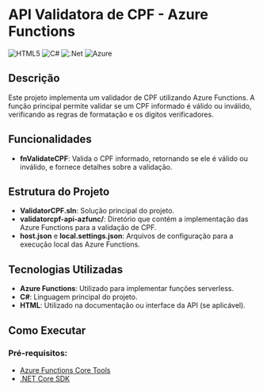 # API Validatora de CPF - Azure Functions
![HTML5](https://img.shields.io/badge/html5-%23E34F26.svg?style=for-the-badge&logo=html5&logoColor=white)
![C#](https://img.shields.io/badge/c%23-%23239120.svg?style=for-the-badge&logo=csharp&logoColor=white)
![.Net](https://img.shields.io/badge/.NET-5C2D91?style=for-the-badge&logo=.net&logoColor=white)
![Azure](https://img.shields.io/badge/azure-%230072C6.svg?style=for-the-badge&logo=microsoftazure&logoColor=white)

## Descrição
Este projeto implementa um validador de CPF utilizando Azure Functions. A função principal permite validar se um CPF informado é válido ou inválido, verificando as regras de formatação e os dígitos verificadores.

## Funcionalidades
- **fnValidateCPF**: Valida o CPF informado, retornando se ele é válido ou inválido, e fornece detalhes sobre a validação.

## Estrutura do Projeto
- **ValidatorCPF.sln**: Solução principal do projeto.
- **validatorcpf-api-azfunc/**: Diretório que contém a implementação das Azure Functions para a validação de CPF.
- **host.json** e **local.settings.json**: Arquivos de configuração para a execução local das Azure Functions.

## Tecnologias Utilizadas
- **Azure Functions**: Utilizado para implementar funções serverless.
- **C#**: Linguagem principal do projeto.
- **HTML**: Utilizado na documentação ou interface da API (se aplicável).

## Como Executar

### Pré-requisitos:
- [Azure Functions Core Tools](https://docs.microsoft.com/azure/azure-functions/functions-run-local)
- [.NET Core SDK](https://dotnet.microsoft.com/download)
